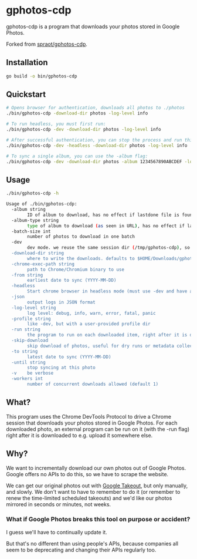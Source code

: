 # gphotos-cdp

gphotos-cdp is a program that downloads your photos stored in Google Photos.

Forked from [spraot/gphotos-cdp](https://github.com/spraot/gphotos-cdp).

## Installation

```sh
go build -o bin/gphotos-cdp
```

## Quickstart

```sh
# Opens browser for authentication, downloads all photos to ./photos
./bin/gphotos-cdp -download-dir photos -log-level info

# To run headless, you must first run:
./bin/gphotos-cdp -dev -download-dir photos -log-level info

# After successful authentication, you can stop the process and run this instead:
./bin/gphotos-cdp -dev -headless -download-dir photos -log-level info

# To sync a single album, you can use the -album flag:
./bin/gphotos-cdp -dev -download-dir photos -album 1234567890ABCDEF -log-level info
```

## Usage

```sh
./bin/gphotos-cdp -h

Usage of ./bin/gphotos-cdp:
  -album string
        ID of album to download, has no effect if lastdone file is found or if -start contains full URL
  -album-type string
        type of album to download (as seen in URL), has no effect if lastdone file is found or if -start contains full URL (default "album")
  -batch-size int
        number of photos to download in one batch
  -dev
        dev mode. we reuse the same session dir (/tmp/gphotos-cdp), so we don't have to auth at every run.
  -download-dir string
        where to write the downloads. defaults to $HOME/Downloads/gphotos-cdp.
  -chrome-exec-path string
        path to Chrome/Chromium binary to use
  -from string
        earliest date to sync (YYYY-MM-DD)
  -headless
        Start chrome browser in headless mode (must use -dev and have already authenticated).
  -json
        output logs in JSON format
  -log-level string
        log level: debug, info, warn, error, fatal, panic
  -profile string
        like -dev, but with a user-provided profile dir
  -run string
        the program to run on each downloaded item, right after it is dowloaded. It is also the responsibility of that program to remove the downloaded item, if desired.
  -skip-download
        skip download of photos, useful for dry runs or metadata collection
  -to string
        latest date to sync (YYYY-MM-DD)
  -until string
        stop syncing at this photo
  -v    be verbose
  -workers int
        number of concurrent downloads allowed (default 1)
```

## What?

This program uses the Chrome DevTools Protocol to drive a Chrome session that downloads your photos stored in Google Photos. For each downloaded photo, an external program can be run on it (with the -run flag) right after it is downloaded to e.g. upload it somewhere else.

## Why?

We want to incrementally download our own photos out of Google Photos. Google offers no APIs to do this, so we have to scrape the website.

We can get our original photos out with [Google Takeout](https://takeout.google.com/), but only manually, and slowly. We don't want to have to remember to do it (or remember to renew the time-limited scheduled takeouts) and we'd like our photos mirrored in seconds or minutes, not weeks.

### What if Google Photos breaks this tool on purpose or accident?

I guess we'll have to continually update it.

But that's no different than using people's APIs, because companies all seem to be deprecating and changing their APIs regularly too.
